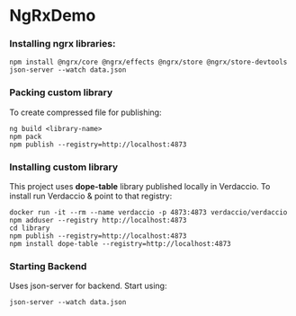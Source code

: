 # NgRxDemo


### Installing ngrx libraries:
```shell script
npm install @ngrx/core @ngrx/effects @ngrx/store @ngrx/store-devtools
json-server --watch data.json
```

### Packing custom library
To create compressed file for publishing:
```shell script
ng build <library-name>
npm pack
npm publish --registry=http://localhost:4873
```

### Installing custom library
This project uses **dope-table** library published locally in Verdaccio. To install run Verdaccio & point to that registry:
```shell script
docker run -it --rm --name verdaccio -p 4873:4873 verdaccio/verdaccio
npm adduser --registry http://localhost:4873
cd library
npm publish --registry=http://localhost:4873
npm install dope-table --registry=http://localhost:4873
```

### Starting Backend
Uses json-server for backend. Start using:
```shell script
json-server --watch data.json
```
